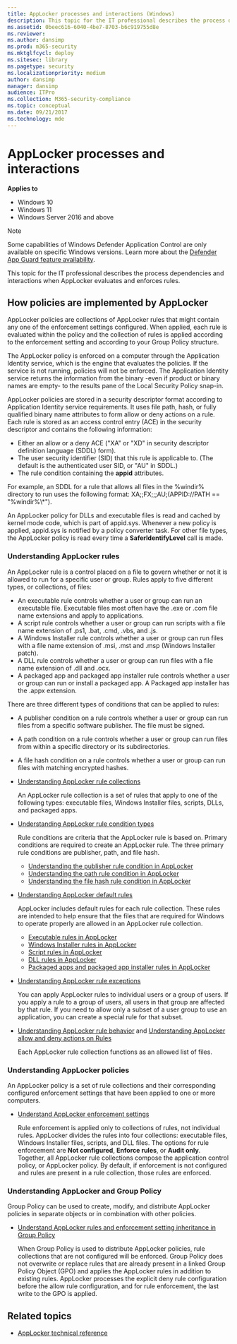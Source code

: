 ```yaml
---
title: AppLocker processes and interactions (Windows)
description: This topic for the IT professional describes the process dependencies and interactions when AppLocker evaluates and enforces rules.
ms.assetid: 0beec616-6040-4be7-8703-b6c919755d8e
ms.reviewer: 
ms.author: dansimp
ms.prod: m365-security
ms.mktglfcycl: deploy
ms.sitesec: library
ms.pagetype: security
ms.localizationpriority: medium
author: dansimp
manager: dansimp
audience: ITPro
ms.collection: M365-security-compliance
ms.topic: conceptual
ms.date: 09/21/2017
ms.technology: mde
---
```


# AppLocker processes and interactions

**Applies to**

- Windows 10
- Windows 11
- Windows Server 2016 and above

> [!NOTE]
> Some capabilities of Windows Defender Application Control are only available on specific Windows versions. Learn more about the [Defender App Guard feature availability](feature-availability.md).

This topic for the IT professional describes the process dependencies and interactions when AppLocker evaluates and enforces rules.

## How policies are implemented by AppLocker

AppLocker policies are collections of AppLocker rules that might contain any one of the enforcement settings configured. When applied, each rule is evaluated within the policy and the collection of rules is applied according to the enforcement setting and according to your Group Policy structure.

The AppLocker policy is enforced on a computer through the Application Identity service, which is the engine that evaluates the policies. If the service is not running, policies will not be enforced. The Application Identity service returns the information from the binary -even if product or binary names are empty- to the results pane of the Local Security Policy snap-in.

AppLocker policies are stored in a security descriptor format according to Application Identity service requirements. It uses file path, hash, or fully qualified binary name attributes to form allow or deny actions on a rule. Each rule is stored as an access control entry (ACE) in the security descriptor and contains the following information:

-   Either an allow or a deny ACE ("XA" or "XD" in security descriptor definition language (SDDL) form).
-   The user security identifier (SID) that this rule is applicable to. (The default is the authenticated user SID, or "AU" in SDDL.)
-   The rule condition containing the **appid** attributes.

For example, an SDDL for a rule that allows all files in the %windir% directory to run uses the following format: XA;;FX;;;AU;(APPID://PATH == "%windir%\\\*").

An AppLocker policy for DLLs and executable files is read and cached by kernel mode code, which is part of appid.sys. Whenever a new policy is applied, appid.sys is notified by a policy converter task. For other file types, the AppLocker policy is read every time a **SaferIdentifyLevel** call is made.

### Understanding AppLocker rules

An AppLocker rule is a control placed on a file to govern whether or not it is allowed to run for a specific user or group. Rules apply to five different types, or collections, of files:

-   An executable rule controls whether a user or group can run an executable file. Executable files most often have the .exe or .com file name extensions and apply to applications.
-   A script rule controls whether a user or group can run scripts with a file name extension of .ps1, .bat, .cmd, .vbs, and .js.
-   A Windows Installer rule controls whether a user or group can run files with a file name extension of .msi, .mst and .msp (Windows Installer patch).
-   A DLL rule controls whether a user or group can run files with a file name extension of .dll and .ocx.
-   A packaged app and packaged app installer rule controls whether a user or group can run or install a packaged app. A Packaged app installer has the .appx extension.

There are three different types of conditions that can be applied to rules:

-   A publisher condition on a rule controls whether a user or group can run files from a specific software publisher. The file must be signed.
-   A path condition on a rule controls whether a user or group can run files from within a specific directory or its subdirectories.
-   A file hash condition on a rule controls whether a user or group can run files with matching encrypted hashes.

-   [Understanding AppLocker rule collections](understanding-applocker-rule-collections.md)

    An AppLocker rule collection is a set of rules that apply to one of the following types: executable files, Windows Installer files, scripts, DLLs, and packaged apps.

-   [Understanding AppLocker rule condition types](understanding-applocker-rule-condition-types.md)

    Rule conditions are criteria that the AppLocker rule is based on. Primary conditions are required to create an AppLocker rule. The three primary rule conditions are publisher, path, and file hash.

    -   [Understanding the publisher rule condition in AppLocker](understanding-the-publisher-rule-condition-in-applocker.md)
    -   [Understanding the path rule condition in AppLocker](understanding-the-path-rule-condition-in-applocker.md)
    -   [Understanding the file hash rule condition in AppLocker](understanding-the-file-hash-rule-condition-in-applocker.md)
-   [Understanding AppLocker default rules](understanding-applocker-default-rules.md)

    AppLocker includes default rules for each rule collection. These rules are intended to help ensure that the files that are required for Windows to operate properly are allowed in an AppLocker rule collection.

    -   [Executable rules in AppLocker](executable-rules-in-applocker.md)
    -   [Windows Installer rules in AppLocker](windows-installer-rules-in-applocker.md)
    -   [Script rules in AppLocker](script-rules-in-applocker.md)
    -   [DLL rules in AppLocker](dll-rules-in-applocker.md)
    -   [Packaged apps and packaged app installer rules in AppLocker](packaged-apps-and-packaged-app-installer-rules-in-applocker.md)
-   [Understanding AppLocker rule exceptions](understanding-applocker-rule-exceptions.md)

    You can apply AppLocker rules to individual users or a group of users. If you apply a rule to a group of users, all users in that group are affected by that rule. If you need to allow only a subset of a user group to use an application, you can create a special rule for that subset.

-   [Understanding AppLocker rule behavior](understanding-applocker-rule-behavior.md) and [Understanding AppLocker allow and deny actions on Rules](understanding-applocker-allow-and-deny-actions-on-rules.md)

    Each AppLocker rule collection functions as an allowed list of files.

### Understanding AppLocker policies

An AppLocker policy is a set of rule collections and their corresponding configured enforcement settings that have been applied to one or more computers.

-   [Understand AppLocker enforcement settings](understand-applocker-enforcement-settings.md)

    Rule enforcement is applied only to collections of rules, not individual rules. AppLocker divides the rules into four collections: executable files, Windows Installer files, scripts, and DLL files. The options for rule enforcement are **Not configured**, **Enforce rules**, or **Audit only**. Together, all AppLocker rule collections compose the application control policy, or AppLocker policy. By default, if enforcement is not configured and rules are present in a rule collection, those rules are enforced.

### Understanding AppLocker and Group Policy

Group Policy can be used to create, modify, and distribute AppLocker policies in separate objects or in combination with other policies.

-   [Understand AppLocker rules and enforcement setting inheritance in Group Policy](understand-applocker-rules-and-enforcement-setting-inheritance-in-group-policy.md)

    When Group Policy is used to distribute AppLocker policies, rule collections that are not configured will be enforced. Group Policy does not overwrite or replace rules that are already present in a linked Group Policy Object (GPO) and applies the AppLocker rules in addition to existing rules. 
    AppLocker processes the explicit deny rule configuration before the allow rule configuration, and for rule enforcement, the last write to the GPO is applied.

## Related topics

- [AppLocker technical reference](applocker-technical-reference.md)
